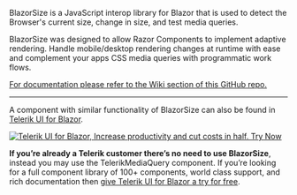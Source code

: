 BlazorSize is a JavaScript interop library for Blazor that is used to detect the Browser's current size, change in size, and test media queries.

BlazorSize was designed to allow Razor Components to implement adaptive rendering. Handle mobile/desktop rendering changes at runtime with ease and complement your apps CSS media queries with programmatic work flows.

[For documentation please refer to the Wiki section of this GitHub repo.](https://github.com/EdCharbeneau/BlazorSize/wiki)

<hr>

A component with similar functionality of BlazorSize can also be found in [Telerik UI for Blazor](https://demos.telerik.com/blazor-ui/mediaquery/overview?utm_source=EdCharbeneau&utm_medium=cpm&utm_campaign=blazor-github-sponsored-message). 

[![Telerik UI for Blazor, Increase productivity and cut costs in half. Try Now](https://github.com/EdCharbeneau/BlazorSize/blob/master/_sponsors/Telerik/Blazor-300x250.png?raw=true)]((https://www.telerik.com/campaigns/blazor/free-trial-1?utm_source=EdCharbeneau&utm_medium=cpm&utm_campaign=blazor-github-sponsored-message))

**If you’re already a Telerik customer there’s no need to use BlazorSize**, instead you may use the TelerikMediaQuery component. If you’re looking for a full component library of 100+ components, world class support, and rich documentation then [give Telerik UI for Blazor a try for free](https://www.telerik.com/campaigns/blazor/free-trial-1?utm_source=EdCharbeneau&utm_medium=cpm&utm_campaign=blazor-github-sponsored-message).
